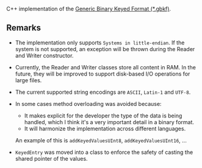 
C++ implementation of the [Generic Binary Keyed Format (*.gbkf)](https://gbkf-format.org).

## Remarks

+ The implementation only supports `Systems in little-endian`. If the system is not supported, an exception will be thrown during the Reader and Writer constructor.

+ Currently, the Reader and Writer classes store all content in RAM. In the future, they will be improved to support disk-based I/O operations for large files.

+ The current supported string encodings are `ASCII`, `Latin-1` and `UTF-8`.

+ In some cases method overloading was avoided because:
  + It makes explicit for the developer the type of the data is being handled, which I think it's a very important detail in a binary format.
  + It will harmonize the implementation across different languages.

  An example of this is `addKeyedValuesUInt8`, `addKeyedValuesUInt16`, ...

+ `KeyedEntry` was moved into a class to enforce the safety of casting the shared pointer of the values.